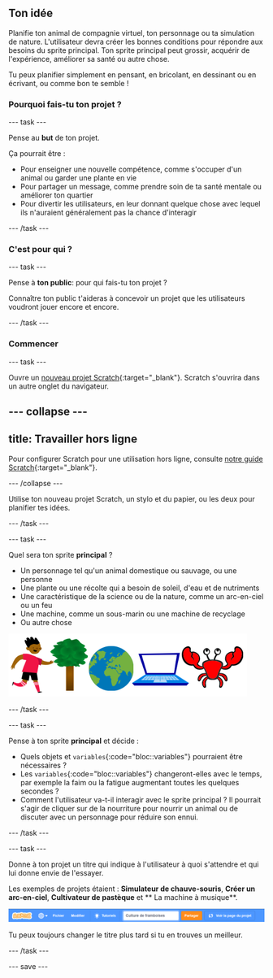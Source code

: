 ## Ton idée

Planifie ton animal de compagnie virtuel, ton personnage ou ta simulation de nature. L'utilisateur devra créer les bonnes conditions pour répondre aux besoins du sprite principal. Ton sprite principal peut grossir, acquérir de l'expérience, améliorer sa santé ou autre chose.

Tu peux planifier simplement en pensant, en bricolant, en dessinant ou en écrivant, ou comme bon te semble !

### Pourquoi fais-tu ton projet ?

--- task ---

Pense au **but** de ton projet.

Ça pourrait être :
- Pour enseigner une nouvelle compétence, comme s'occuper d'un animal ou garder une plante en vie
- Pour partager un message, comme prendre soin de ta santé mentale ou améliorer ton quartier
- Pour divertir les utilisateurs, en leur donnant quelque chose avec lequel ils n'auraient généralement pas la chance d'interagir

--- /task ---

### C'est pour qui ?

--- task ---

Pense à **ton public**: pour qui fais-tu ton projet ?

Connaître ton public t'aideras à concevoir un projet que les utilisateurs voudront jouer encore et encore.

--- /task ---

### Commencer

--- task ---

Ouvre un [nouveau projet Scratch](http://rpf.io/scratch-new){:target="_blank"}. Scratch s'ouvrira dans un autre onglet du navigateur.

--- collapse ---
---
title: Travailler hors ligne
---

Pour configurer Scratch pour une utilisation hors ligne, consulte [notre guide Scratch](https://learning-admin.raspberrypi.org/fr-FR/projects/getting-started-scratch/1){:target="_blank"}.

--- /collapse ---

Utilise ton nouveau projet Scratch, un stylo et du papier, ou les deux pour planifier tes idées.

--- /task ---

--- task ---

Quel sera ton sprite **principal** ?
+ Un personnage tel qu'un animal domestique ou sauvage, ou une personne
+ Une plante ou une récolte qui a besoin de soleil, d'eau et de nutriments
+ Une caractéristique de la science ou de la nature, comme un arc-en-ciel ou un feu
+ Une machine, comme un sous-marin ou une machine de recyclage
+ Ou autre chose

![Quelques exemples de sprites qui pourraient être utilisés ; un crabe, un arbre, le monde, un ordinateur portable.](images/sprite-examples.png)

--- /task ---

--- task ---

Pense à ton sprite **principal** et décide :

+ Quels objets et `variables`{:code="bloc::variables"} pourraient être nécessaires ?
+ Les `variables`{:code="bloc::variables"} changeront-elles avec le temps, par exemple la faim ou la fatigue augmentant toutes les quelques secondes ?
+ Comment l'utilisateur va-t-il interagir avec le sprite principal ? Il pourrait s'agir de cliquer sur de la nourriture pour nourrir un animal ou de discuter avec un personnage pour réduire son ennui.

--- /task ---

--- task ---

Donne à ton projet un titre qui indique à l'utilisateur à quoi s'attendre et qui lui donne envie de l'essayer.

Les exemples de projets étaient : **Simulateur de chauve-souris**, **Créer un arc-en-ciel**, **Cultivateur de pastèque** et ** La machine à musique**.

![La barre de menu Scratch avec le titre du nom du projet rempli.](images/project-name.png)

Tu peux toujours changer le titre plus tard si tu en trouves un meilleur.

--- /task ---

--- save ---
